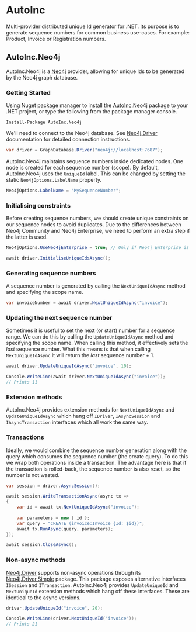 # AutoInc
Multi-provider distributed unique Id generator for .NET. Its purpose is to generate sequence numbers for common business use-cases. For example: Product, Invoice or Registration numbers.


## AutoInc.Neo4j

AutoInc.Neo4j is a [Neo4j](https://neo4j.com/) provider, allowing for unique Ids to be generated by the Neo4j graph database.

### Getting Started

Using Nuget package manager to install the [AutoInc.Neo4j](https://www.nuget.org/packages/AutoInc.Neo4j/) package to your .NET project, or type the following from the package manager console.

```
Install-Package AutoInc.Neo4j
```

We'll need to connect to the Neo4j database. See [Neo4j.Driver](https://github.com/neo4j/neo4j-dotnet-driver) documentation for detailed connection instructions.

``` csharp
var driver = GraphDatabase.Driver("neo4j://localhost:7687");
```

AutoInc.Neo4j maintains sequence numbers inside dedicated nodes. One node is created for each sequence number (scope). By default, AutoInc.Neo4j uses the `UniqueId` label. This can be changed by setting the static `Neo4jOptions.LabelName` property.

``` csharp
Neo4jOptions.LabelName = "MySequenceNumber";
```

### Initialising constraints

Before creating sequence numbers, we should create unique constraints on our sequence nodes to avoid duplicates. Due to the differences between Neo4j Community and Neo4j Enterprise, we need to perform an extra step if the latter is used.

``` csharp
Neo4jOptions.UseNeo4jEnterprise = true; // Only if Neo4j Enterprise is used

await driver.InitialiseUniqueIdsAsync();
```

### Generating sequence numbers

A sequence number is generated by calling the `NextUniqueIdAsync` method and specifying the scope name.

``` csharp
var invoiceNumber = await driver.NextUniqueIdAsync("invoice");
```

### Updating the next sequence number

Sometimes it is useful to set the next (or start) number for a sequence range. We can do this by calling the `UpdateUniqueIdAsync` method and specifying the scope name. When calling this method, it effectively sets the *last* sequence number. What this means is that when calling `NextUniqueIdAsync` it will return the *last* sequence number + 1.

``` csharp
await driver.UpdateUniqueIdAsync("invoice", 10);

Console.WriteLine(await driver.NextUniqueIdAsync("invoice"));
// Prints 11
```

### Extension methods

AutoInc.Neo4j provides extension methods for `NextUniqueIdAsync` and `UpdateUniqueIdAsync` which hang off `IDriver`, `IAsyncSession` and `IAsyncTransaction` interfaces which all work the same way.

### Transactions

Ideally, we would combine the sequence number generation along with the query which consumes the sequence number (the create query). To do this we wrap both operations inside a transaction. The advantage here is that if the transaction is rolled-back, the sequence number is also reset, so the number is not wasted.

``` csharp
var session = driver.AsyncSession();

await session.WriteTransactionAsync(async tx =>
{
    var id = await tx.NextUniqueIdAsync("invoice");
    
    var parameters = new { id };
    var query = "CREATE (invoice:Invoice {Id: $id})";
    await tx.RunAsync(query, parameters);
});

await session.CloseAsync();
```

### Non-async methods

[Neo4j.Driver](https://github.com/neo4j/neo4j-dotnet-driver) supports non-async operations through its [Neo4j.Driver.Simple](https://www.nuget.org/packages/Neo4j.Driver.Simple/) package. This package exposes alternative interfaces `ISession` and `ITransaction`. AutoInc.Neo4j provides `UpdateUniqueId` and `NextUniqueId` extension methods which hang off these interfaces. These are identical to the async versions.

``` csharp
driver.UpdateUniqueId("invoice", 20);

Console.WriteLine(driver.NextUniqueId("invoice"));
// Prints 21
```
